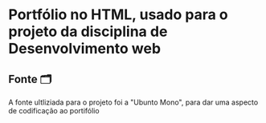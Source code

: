 <body>
<h1>Portfólio no HTML, usado para o projeto da disciplina de Desenvolvimento web</h1>

<h2>Fonte 🗂️</h2>
  <p> A fonte ultliziada para o projeto foi a "Ubunto Mono", para dar uma aspecto de codificação ao portifólio </p>
</body>
